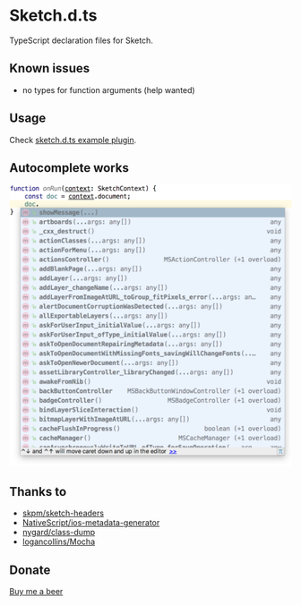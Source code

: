# Sketch.d.ts

TypeScript declaration files for Sketch.

## Known issues
- no types for function arguments (help wanted)

## Usage
Check [sketch.d.ts example plugin](https://github.com/pravdomil/sketch.d.ts-example).

## Autocomplete works
<img src="autocomplete.png">

## Thanks to
- [skpm/sketch-headers](https://github.com/skpm/sketch-headers)
- [NativeScript/ios-metadata-generator](https://github.com/NativeScript/ios-metadata-generator)
- [nygard/class-dump](https://github.com/nygard/class-dump)
- [logancollins/Mocha](https://github.com/logancollins/Mocha)

## Donate
[Buy me a beer](https://www.paypal.com/cgi-bin/webscr?cmd=_s-xclick&hosted_button_id=BCL2X3AFQBAP2&item_name=Sketch.d.ts%20Beer)
